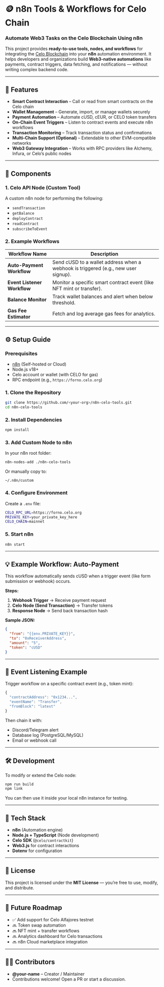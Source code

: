 # 🪙 n8n Tools & Workflows for Celo Chain

### Automate Web3 Tasks on the Celo Blockchain Using n8n

This project provides **ready-to-use tools, nodes, and workflows** for integrating the [Celo Blockchain](https://celo.org) into your **n8n** automation environment.
It helps developers and organizations build **Web3-native automations** like payments, contract triggers, data fetching, and notifications — without writing complex backend code.

---

## 🚀 Features

* **Smart Contract Interaction** – Call or read from smart contracts on the Celo chain
* **Wallet Management** – Generate, import, or manage wallets securely
* **Payment Automation** – Automate cUSD, cEUR, or CELO token transfers
* **On-Chain Event Triggers** – Listen to contract events and execute n8n workflows
* **Transaction Monitoring** – Track transaction status and confirmations
* **Multi-Chain Support (Optional)** – Extendable to other EVM-compatible networks
* **Web3 Gateway Integration** – Works with RPC providers like Alchemy, Infura, or Celo’s public nodes

---

## 🧩 Components

### 1. **Celo API Node (Custom Tool)**

A custom n8n node for performing the following:

* `sendTransaction`
* `getBalance`
* `deployContract`
* `readContract`
* `subscribeToEvent`

### 2. **Example Workflows**

| Workflow Name               | Description                                                                        |
| --------------------------- | ---------------------------------------------------------------------------------- |
| **Auto-Payment Workflow**   | Send cUSD to a wallet address when a webhook is triggered (e.g., new user signup). |
| **Event Listener Workflow** | Monitor a specific smart contract event (like NFT mint or transfer).               |
| **Balance Monitor**         | Track wallet balances and alert when below threshold.                              |
| **Gas Fee Estimator**       | Fetch and log average gas fees for analytics.                                      |

---

## ⚙️ Setup Guide

### Prerequisites

* [n8n](https://n8n.io) (Self-hosted or Cloud)
* Node.js v18+
* Celo account or wallet (with CELO for gas)
* RPC endpoint (e.g., `https://forno.celo.org`)

### 1. Clone the Repository

```bash
git clone https://github.com/<your-org>/n8n-celo-tools.git
cd n8n-celo-tools
```

### 2. Install Dependencies

```bash
npm install
```

### 3. Add Custom Node to n8n

In your n8n root folder:

```bash
n8n-nodes-add ./n8n-celo-tools
```

Or manually copy to:

```
~/.n8n/custom
```

### 4. Configure Environment

Create a `.env` file:

```bash
CELO_RPC_URL=https://forno.celo.org
PRIVATE_KEY=your_private_key_here
CELO_CHAIN=mainnet
```

### 5. Start n8n

```bash
n8n start
```

---

## 💡 Example Workflow: Auto-Payment

This workflow automatically sends cUSD when a trigger event (like form submission or webhook) occurs.

**Steps:**

1. **Webhook Trigger** → Receive payment request
2. **Celo Node (Send Transaction)** → Transfer tokens
3. **Response Node** → Send back transaction hash

**Sample JSON:**

```json
{
  "from": "{{env.PRIVATE_KEY}}",
  "to": "0xReceiverAddress",
  "amount": "5",
  "token": "cUSD"
}
```

---

## 🔔 Event Listening Example

Trigger workflow on a specific contract event (e.g., token mint):

```js
{
  "contractAddress": "0x1234...",
  "eventName": "Transfer",
  "fromBlock": "latest"
}
```

Then chain it with:

* Discord/Telegram alert
* Database log (PostgreSQL/MySQL)
* Email or webhook call

---

## 🛠️ Development

To modify or extend the Celo node:

```bash
npm run build
npm link
```

You can then use it inside your local n8n instance for testing.

---

## 🧱 Tech Stack

* **n8n** (Automation engine)
* **Node.js + TypeScript** (Node development)
* **Celo SDK** (`@celo/contractkit`)
* **Web3.js** for contract interactions
* **Dotenv** for configuration

---

## 📜 License

This project is licensed under the **MIT License** — you’re free to use, modify, and distribute.

---

## 🧠 Future Roadmap

* ✅ Add support for Celo Alfajores testnet
* 🔜 Token swap automation
* 🔜 NFT mint + transfer workflows
* 🔜 Analytics dashboard for Celo transactions
* 🔜 n8n Cloud marketplace integration

---

## 👨‍💻 Contributors

* **@your-name** – Creator / Maintainer
* Contributions welcome! Open a PR or start a discussion.
